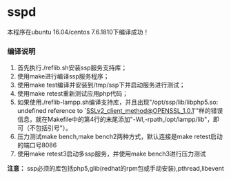 # sspd
本程序在ubuntu 16.04/centos 7.6.1810下编译成功！
### 编译说明
1. 首先执行./reflib.sh安装ssp服务支持库；
2. 使用make进行编译ssp服务程序；
3. 使用make test编译并安装到/tmp/ssp下并启动服务进行测试；
4. 使用make retest重新测试应用php代码；
5. 如果使用./reflib-lampp.sh编译支持库，并且出现"/opt/ssp/lib/libphp5.so: undefined reference to `SSLv2_client_method@OPENSSL_1.0.1'"样的错误信息，就在Makefile中的第4行的末尾添加"-Wl,-rpath,/opt/lampp/lib"，即可（不包括引号"）。
6. 压力测试make bench,make bench2两种方式，默认连接是make retest启动的端口号8086
7. 使用make retest3启动多ssp服务，并使用make bench3进行压力测试

**注意：** ssp必须的库包括php5,glib(redhat的rpm包或手动安装),pthread,libevent
